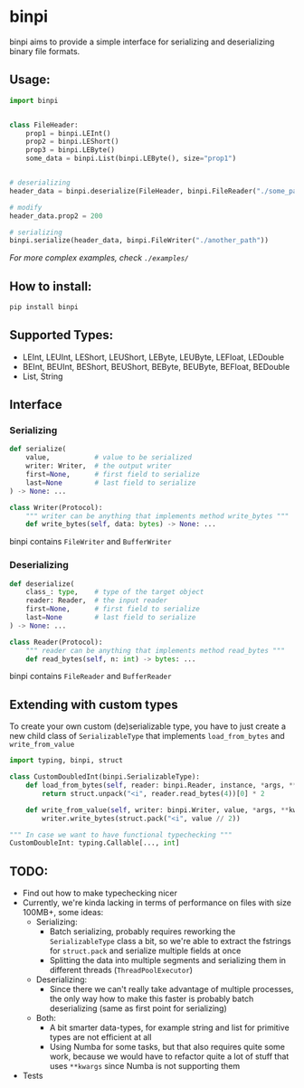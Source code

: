 # binpi

binpi aims to provide a simple interface for serializing and deserializing binary file formats.

## Usage:

```python
import binpi


class FileHeader:
    prop1 = binpi.LEInt()
    prop2 = binpi.LEShort()
    prop3 = binpi.LEByte()
    some_data = binpi.List(binpi.LEByte(), size="prop1")


# deserializing    
header_data = binpi.deserialize(FileHeader, binpi.FileReader("./some_path"))

# modify
header_data.prop2 = 200

# serializing 
binpi.serialize(header_data, binpi.FileWriter("./another_path"))
```

_For more complex examples, check `./examples/`_

## How to install:

```bash 
pip install binpi
```

## Supported Types:

- LEInt, LEUInt, LEShort, LEUShort, LEByte, LEUByte, LEFloat, LEDouble
- BEInt, BEUInt, BEShort, BEUShort, BEByte, BEUByte, BEFloat, BEDouble
- List, String

## Interface

### Serializing
```python
def serialize(
    value,           # value to be serialized
    writer: Writer,  # the output writer
    first=None,      # first field to serialize
    last=None        # last field to serialize
) -> None: ...

class Writer(Protocol):
    """ writer can be anything that implements method write_bytes """
    def write_bytes(self, data: bytes) -> None: ...
```

binpi contains `FileWriter` and `BufferWriter`

### Deserializing
```python
def deserialize(
    class_: type,    # type of the target object 
    reader: Reader,  # the input reader
    first=None,      # first field to serialize
    last=None        # last field to serialize
) -> None: ...

class Reader(Protocol):
    """ reader can be anything that implements method read_bytes """
    def read_bytes(self, n: int) -> bytes: ...
```

binpi contains `FileReader` and `BufferReader`

## Extending with custom types

To create your own custom (de)serializable type, you have to just create a new child class of `SerializableType` that implements `load_from_bytes` and `write_from_value`

```python
import typing, binpi, struct

class CustomDoubledInt(binpi.SerializableType):
    def load_from_bytes(self, reader: binpi.Reader, instance, *args, **kwargs):
        return struct.unpack("<i", reader.read_bytes(4))[0] * 2

    def write_from_value(self, writer: binpi.Writer, value, *args, **kwargs):
        writer.write_bytes(struct.pack("<i", value // 2))

""" In case we want to have functional typechecking """
CustomDoubleInt: typing.Callable[..., int]
```

## TODO:

- Find out how to make typechecking nicer
- Currently, we're kinda lacking in terms of performance on files with size 100MB+, some ideas:
  - Serializing:
    - Batch serializing, probably requires reworking the `SerializableType` class a bit, so we're able to extract the fstrings for `struct.pack` and serialize multiple fields at once
    - Splitting the data into multiple segments and serializing them in different threads (`ThreadPoolExecutor`)
  - Deserializing:
    - Since there we can't really take advantage of multiple processes, the only way how to make this faster is probably batch deserializing (same as first point for serializing)
  - Both:
    - A bit smarter data-types, for example string and list for primitive types are not efficient at all
    - Using Numba for some tasks, but that also requires quite some work, because we would have to refactor quite a lot of stuff that uses `**kwargs` since Numba is not supporting them
- Tests
